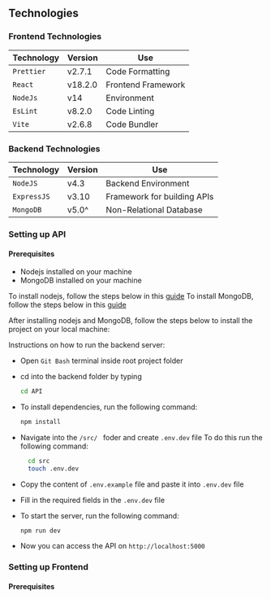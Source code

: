 ## Technologies

### Frontend Technologies

| Technology | Version | Use                |
| ---------- | ------- | ------------------ |
| `Prettier` | v2.7.1  | Code Formatting    |
| `React`    | v18.2.0 | Frontend Framework |
| `NodeJs`   | v14     | Environment        |
| `EsLint`   | v8.2.0  | Code Linting       |
| `Vite`     | v2.6.8  | Code Bundler       |

### Backend Technologies

| Technology  | Version | Use                         |
| ----------- | ------- | --------------------------- |
| `NodeJS`    | v4.3    | Backend Environment         |
| `ExpressJS` | v3.10   | Framework for building APIs |
| `MongoDB`   | v5.0^   | Non-Relational Database     |

### Setting up API

#### Prerequisites

- Nodejs installed on your machine
- MongoDB installed on your machine

To install nodejs, follow the steps below in this [guide](https://docs.npmjs.com/downloading-and-installing-node-js-and-npm)
To install MongoDB, follow the steps below in this [guide](https://docs.mongodb.com/manual/installation/)

After installing nodejs and MongoDB, follow the steps below to install the project on your local machine:

Instructions on how to run the backend server:

- Open `Git Bash` terminal inside root project folder
- cd into the backend folder by typing

  ```bash
  cd API
  ```

- To install dependencies, run the following command:

  ```bash
  npm install
  ```

- Navigate into the `/src/ ` foder and create `.env.dev` file
  To do this run the following command:

  ```bash
    cd src
    touch .env.dev
  ```

- Copy the content of `.env.example` file and paste it into `.env.dev` file
- Fill in the required fields in the `.env.dev` file
- To start the server, run the following command:

  ```bash
  npm run dev
  ```

- Now you can access the API on `http://localhost:5000`
  
### Setting up Frontend

#### Prerequisites

